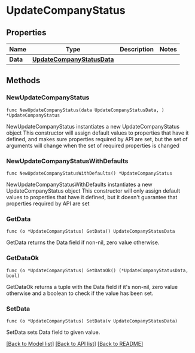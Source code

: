 # UpdateCompanyStatus

## Properties

Name | Type | Description | Notes
------------ | ------------- | ------------- | -------------
**Data** | [**UpdateCompanyStatusData**](UpdateCompanyStatusData.md) |  | 

## Methods

### NewUpdateCompanyStatus

`func NewUpdateCompanyStatus(data UpdateCompanyStatusData, ) *UpdateCompanyStatus`

NewUpdateCompanyStatus instantiates a new UpdateCompanyStatus object
This constructor will assign default values to properties that have it defined,
and makes sure properties required by API are set, but the set of arguments
will change when the set of required properties is changed

### NewUpdateCompanyStatusWithDefaults

`func NewUpdateCompanyStatusWithDefaults() *UpdateCompanyStatus`

NewUpdateCompanyStatusWithDefaults instantiates a new UpdateCompanyStatus object
This constructor will only assign default values to properties that have it defined,
but it doesn't guarantee that properties required by API are set

### GetData

`func (o *UpdateCompanyStatus) GetData() UpdateCompanyStatusData`

GetData returns the Data field if non-nil, zero value otherwise.

### GetDataOk

`func (o *UpdateCompanyStatus) GetDataOk() (*UpdateCompanyStatusData, bool)`

GetDataOk returns a tuple with the Data field if it's non-nil, zero value otherwise
and a boolean to check if the value has been set.

### SetData

`func (o *UpdateCompanyStatus) SetData(v UpdateCompanyStatusData)`

SetData sets Data field to given value.



[[Back to Model list]](../README.md#documentation-for-models) [[Back to API list]](../README.md#documentation-for-api-endpoints) [[Back to README]](../README.md)



